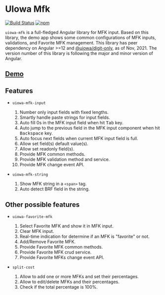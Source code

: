 # UIowa Mfk

[![Build Status](https://img.shields.io/travis/changhuixu/uiowa-mfk-project/main.svg?label=Travis%20CI&style=flat-square)](https://travis-ci.com/changhuixu/uiowa-mfk-project)
[![npm](https://img.shields.io/npm/v/@uiowa/uiowa-mfk.svg?style=flat-square)](https://www.npmjs.com/package/@uiowa/uiowa-mfk)

`uiowa-mfk` is a full-fledged Angular library for MFK input. Based on this library, the demo app shows some common configurations of MFK inputs, validations, and Favorite MFK management. This library has peer dependency on Angular >=12 and [@uiowa/digit-only](https://github.com/changhuixu/ngx-digit-only), as of Nov, 2021. The version number of this library is following the major and minor version of Angular.

## [Demo](https://uiowa-mfk.firebaseapp.com)

## Features

- `uiowa-mfk-input`

  1. Number only input fields with fixed lengths.
  1. Smartly handle paste strings for input fields.
  1. Auto fill 0s in the MFK input field when hit <kbd>Tab</kbd> key.
  1. Auto jump to the previous field in the MFK input component when hit <kbd>Backspace</kbd> key.
  1. Auto focus next fields when current MFK input field is full.
  1. Allow set field(s) default value(s).
  1. Allow set readonly field(s).
  1. Provide MFK common methods.
  1. Provide MFK validation method and service.
  1. Provide MFK change event API.

- `uiowa-mfk-string`

  1. Show MFK string in a `<span>` tag.
  1. Auto detect BRF field in the string.

## Other possible features

- `uiowa-favorite-mfk`

  1. Select Favorite MFK and show it in MFK input.
  1. Clear MFK input.
  1. Real-time indication for determine if an MFK is "favorite" or not.
  1. Add/Remove Favorite MFK.
  1. Provide Favorite MFK common methods.
  1. Provide Favorite MFK crud service.
  1. Provide Favorite MFKs change event API.

- `split-cost`

  1. Allow to add one or more MFKs and set their percentages.
  1. Allow to edit/delete MFKs and their percentages.
  1. Check if the total percentage is 100%.
